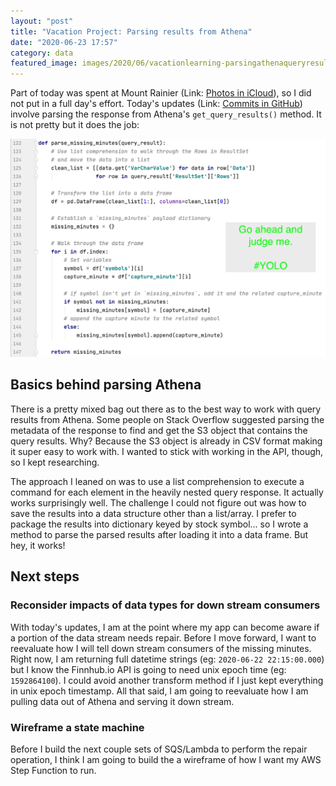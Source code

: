 ```yaml
---
layout: "post"
title: "Vacation Project: Parsing results from Athena"
date: "2020-06-23 17:57"
category: data
featured_image: images/2020/06/vacationlearning-parsingathenaqueryresults.png
---
```


Part of today was spent at Mount Rainier (Link: [Photos in iCloud](https://www.icloud.com/sharedalbum/#B0YJ8GySPJ06Nqx)), so I did not put in a full day's effort.  Today's updates (Link: [Commits in GitHub](https://github.com/kzbigboss/2020-06-vacation-learning/commits/master)) involve parsing the response from Athena's `get_query_results()` method.  It is not pretty but it does the job:

![vacationlearning-parsingathenaqueryresults](../../images/2020/06/vacationlearning-parsingathenaqueryresults.png)

## Basics behind parsing Athena
There is a pretty mixed bag out there as to the best way to work with query results from Athena.  Some people on Stack Overflow suggested parsing the metadata of the response to find and get the S3 object that contains the query results. Why?  Because the S3 object is already in CSV format making it super easy to work with.  I wanted to stick with working in the API, though, so I kept researching.

The approach I leaned on was to use a list comprehension to execute a command for each element in the heavily nested query response.  It actually works surprisingly well.  The challenge I could not figure out was how to save the results into a data structure other than a list/array.  I prefer to package the results into dictionary keyed by stock symbol... so I wrote a method to parse the parsed results after loading it into a data frame.  But hey, it works!

## Next steps
### Reconsider impacts of data types for down stream consumers
With today's updates, I am at the point where my app can become aware if a portion of the data stream needs repair.  Before I move forward, I want to reevaluate how I will tell down stream consumers of the missing minutes.  Right now, I am returning full datetime strings (eg: `2020-06-22 22:15:00.000`) but I know the Finnhub.io API is going to need unix epoch time (eg: `1592864100`).  I could avoid another transform method if I just kept everything in unix epoch timestamp.  All that said, I am going to reevaluate how I am pulling data out of Athena and serving it down stream.

### Wireframe a state machine
Before I build the next couple sets of SQS/Lambda to perform the repair operation, I think I am going to build the a wireframe of how I want my AWS Step Function to run.
